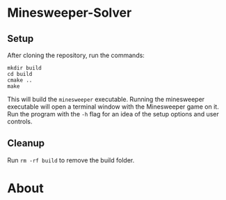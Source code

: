 # Minesweeper-Solver

## Setup
After cloning the repository, run the commands: 
```
mkdir build
cd build
cmake ..
make
```
This will build the `minesweeper` executable. Running the minesweeper executable will open a terminal window with the Minesweeper game on it. Run the program with the `-h` flag for an idea of the setup options and user controls.

## Cleanup
Run `rm -rf build` to remove the build folder. 

# About

